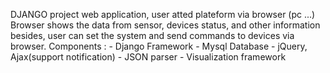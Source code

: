 DJANGO project web application, user atted plateform via browser (pc ...)
Browser shows the data from sensor, devices status, and other information besides, user can set the system and send commands to devices via browser. Components : 
    - Django Framework
    - Mysql Database
    - jQuery, Ajax(support notification)
    - JSON parser
    - Visualization framework

